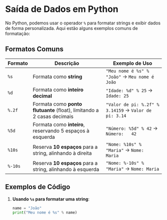 # Saída de Dados em Python

No Python, podemos usar o operador `%` para formatar strings e exibir dados de forma personalizada. Aqui estão alguns exemplos comuns de formatação:

## Formatos Comuns

| Formato    | Descrição                                               | Exemplo de Uso                          |
|------------|---------------------------------------------------------|-----------------------------------------|
| `%s`       | Formata como **string**                                 | `"Meu nome é %s" % "João"` -> `Meu nome é João` |
| `%d`       | Formata como **inteiro decimal**                        | `"Idade: %d" % 25` -> `Idade: 25`      |
| `%.2f`     | Formata como **ponto flutuante** (float), limitando a 2 casas decimais | `"Valor de pi: %.2f" % 3.14159` -> `Valor de pi: 3.14` |
| `%5d`      | Formata como **inteiro**, reservando 5 espaços à esquerda | `"Número: %5d" % 42` -> `Número:   42`  |
| `%10s`     | Reserva **10 espaços** para a string, alinhando à direita | `"Nome: %10s" % "Maria"` -> `Nome:     Maria` |
| `%-10s`    | Reserva **10 espaços** para a string, alinhando à esquerda | `"Nome: %-10s" % "Maria"` -> `Nome: Maria     ` |

## Exemplos de Código

1. **Usando `%s` para formatar uma string**:

   ```python
   name = "João"
   print("Meu nome é %s" % name)
